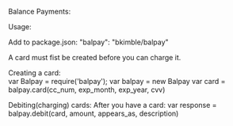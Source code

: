 Balance Payments:

Usage:

Add to package.json:
    "balpay": "bkimble/balpay"  
  
A card must fist be created before you can charge it. 
  
Creating a card:  
  var Balpay = require('balpay');
  var balpay = new Balpay
  var card = balpay.card(cc_num, exp_month, exp_year, cvv)
    
Debiting(charging) cards:
  After you have a card:
  var response = balpay.debit(card, amount, appears_as, description)
  
